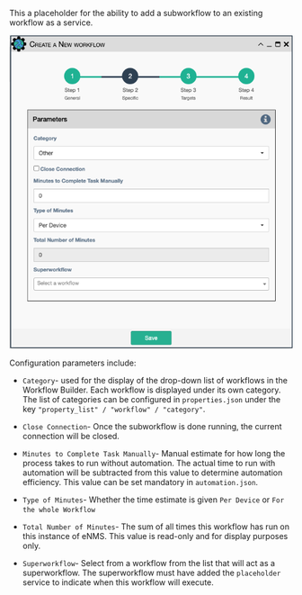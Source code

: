 This a placeholder for the ability to add a subworkflow to an existing
workflow as a service.

![Subworkflow Service](../../_static/automation/service_types/workflow.png)

Configuration parameters include:

- `Category`- used for the display of the drop-down list of workflows in the Workflow Builder.
  Each workflow is displayed under its own category. The list of categories can be configured
  in `properties.json` under the key `"property_list" / "workflow" / "category"`.

- `Close Connection`- Once the subworkflow is done running, the current
  connection will be closed.

- `Minutes to Complete Task Manually`- Manual estimate for how long the process takes to run
  without automation.  The actual time to run with automation will be subtracted from this
  value to determine automation efficiency. This value can be set mandatory in `automation.json`.

- `Type of Minutes`- Whether the time estimate is given `Per Device` or `For the whole Workflow`

- `Total Number of Minutes`- The sum of all times this workflow has run on this instance of eNMS.
  This value is read-only and for display purposes only.
  
- `Superworkflow`- Select from a workflow from the list that will act as a 
  superworkflow.  The superworkflow must have added the `placeholder`
  service to indicate when this workflow will execute.
